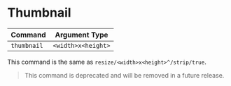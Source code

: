 # Thumbnail

| Command           | Argument Type 
|-------------------|--------------
| `thumbnail`       | `<width>x<height>`

This command is the same as `resize/<width>x<height>^/strip/true`. 

> This command is deprecated and will be removed in a future release.